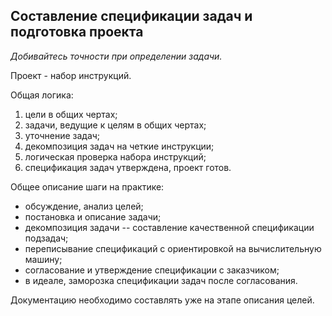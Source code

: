 ## Составление спецификации задач и подготовка проекта

*Добивайтесь точности при определении задачи.*

Проект - набор инструкций.

Общая логика: 
1) цели в общих чертах;
2) задачи, ведущие к целям в общих чертах;
3) уточнение задач;
4) декомпозиция задач на четкие инструкции;
5) логическая проверка набора инструкций;
6) спецификация задач утверждена, проект готов.

Общее описание шаги на практике:
- обсуждение, анализ целей;
- постановка и описание задачи;
- декомпозиция задачи -- составление качественной спецификации подзадач;
- переписывание спецификаций с ориентировкой на вычислительную машину;
- согласование и утверждение спецификации с заказчиком;
- в идеале, заморозка спецификации задач после согласования.

Документацию необходимо составлять уже на этапе описания целей.
